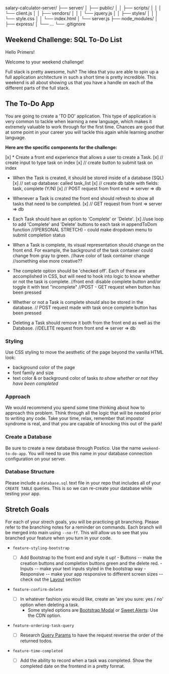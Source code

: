 salary-calculator-server/
├── server/
│   ├── public/
│   │   ├── scripts/
│   │   │   └── client.js
│   │   ├── vendors/
│   │   │   └── jquery.js
│   │   ├── styles/
│   │   │   └── style.css
│   │   └── index.html
│   └── server.js
├── node_modules/
│   ├── express/
│   └── ...
└── .gitignore


## Weekend Challenge: SQL To-Do List

Hello Primers! 

Welcome to your weekend challenge!

Full stack is pretty awesome, huh? The idea that you are able to spin up a full application architecture in such a short time is pretty incredible. This weekend is all about showing us that you have a handle on each of the different parts of the full stack. 

## The To-Do App

You are going to create a 'TO DO' application. This type of application is very common to tackle when learning a new language, which makes it extremely valuable to work through for the first time. Chances are good that at some point in your career you will tackle this again while learning another language.

**Here are the specific components for the challenge:**

[x] * Create a front end experience that allows a user to create a Task.
[x]   // create input to type task on index
[x]   // create button to submit task on index

* When the Task is created, it should be stored inside of a database (SQL)
[x]   // set up database: called task_list
[x]   // create db table with fields: task, complete (Y/N)
[x]   // POST request from front end => server => db
      
* Whenever a Task is created the front end should refresh to show all tasks that need to be completed.
[x]   // GET request from front => server => db

* Each Task should have an option to 'Complete' or 'Delete'.
[x]   //use loop to add 'Complete' and 'Delete' buttons to each task in appendToDom function
      //(PERSONAL STRETCH) - could make dropdown menu to submit completion status

* When a Task is complete, its visual representation should change on the front end. For example, the background of the task container could change from gray to green. 
      //have color of task container change
      //something else more creative??

* The complete option should be  'checked off'. Each of these are accomplished in CSS, but will need to hook into logic to know whether or not the task is complete.
      //front end: disable complete button and/or toggle it with text "incomplete"
      //POST - GET request when button has been pressed

* Whether or not a Task is complete should also be stored in the database.
      // POST request made with task once complete button has been pressed

* Deleting a Task should remove it both from the front end as well as the Database.
      //DELETE request from front end => server => db

### Styling

Use CSS styling to move the aesthetic of the page beyond the vanilla HTML look:
  - background color of the page
  - font family and size
  - text color & or background color of tasks *to show whether or not they have been completed*

### Approach

We would recommend you spend some time thinking about how to approach this problem. Think through all the logic that will be needed prior to writing any code. Take your time, relax, remember that impostor syndrome is real, and that you are capable of knocking this out of the park!

### Create a Database

Be sure to create a new database through Postico. Use the name `weekend-to-do-app`. You will need to use this name in your database connection configuration on your server.

### Database Structure

Please include a `database.sql` text file in your repo that includes all of your `CREATE TABLE` queries. This is so we can re-create your database while testing your app.

## Stretch Goals

For each of your strech goals, you will be practicing git branching. Please refer to the branching notes for a reminder on commands. Each branch will be merged into main using `--no-ff`. This will allow us to see that you branched your feature when you turn in your code.

- `feature-styling-bootstrap` 

    - [ ]  Add Bootstrap to the front end and style it up!
      -  Buttons -- make the creation buttons and completion buttons green and the delete red.
      -  Inputs -- make your text inputs styled in the bootstrap way
      -  Responsive -- make your app responsive to different screen sizes -- check out the [Layout](https://getbootstrap.com/docs/4.1/layout/overview/) section

- `feature-confirm-delete`

    - [ ]  In whatever fashion you would like, create an 'are you sure: yes / no' option when deleting a task.
        - Some styled options are [Bootstrap Modal](https://getbootstrap.com/docs/4.0/components/modal/) or [Sweet Alerts](https://sweetalert.js.org/guides/): Use the CDN option.

- `feature-ordering-task-query` 

    - [ ]  Research [Query Params](https://expressjs.com/en/api.html#req.query) to have the request reverse the order of the returned todos. 
    
- `feature-time-completed` 

    - [ ]  Add the ability to record when a task was completed. Show the completed date on the frontend in a pretty format.
